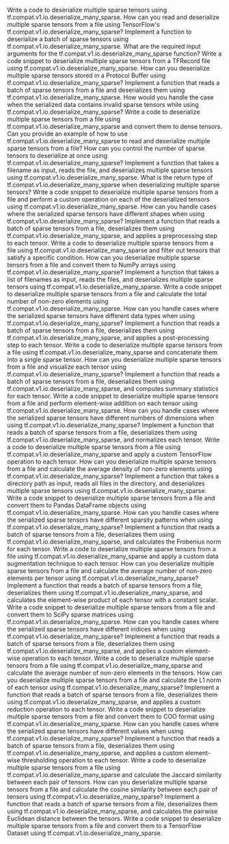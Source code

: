 Write a code to deserialize multiple sparse tensors using tf.compat.v1.io.deserialize_many_sparse.
How can you read and deserialize multiple sparse tensors from a file using TensorFlow's tf.compat.v1.io.deserialize_many_sparse?
Implement a function to deserialize a batch of sparse tensors using tf.compat.v1.io.deserialize_many_sparse.
What are the required input arguments for the tf.compat.v1.io.deserialize_many_sparse function?
Write a code snippet to deserialize multiple sparse tensors from a TFRecord file using tf.compat.v1.io.deserialize_many_sparse.
How can you deserialize multiple sparse tensors stored in a Protocol Buffer using tf.compat.v1.io.deserialize_many_sparse?
Implement a function that reads a batch of sparse tensors from a file and deserializes them using tf.compat.v1.io.deserialize_many_sparse.
How would you handle the case when the serialized data contains invalid sparse tensors while using tf.compat.v1.io.deserialize_many_sparse?
Write a code to deserialize multiple sparse tensors from a file using tf.compat.v1.io.deserialize_many_sparse and convert them to dense tensors.
Can you provide an example of how to use tf.compat.v1.io.deserialize_many_sparse to read and deserialize multiple sparse tensors from a file?
How can you control the number of sparse tensors to deserialize at once using tf.compat.v1.io.deserialize_many_sparse?
Implement a function that takes a filename as input, reads the file, and deserializes multiple sparse tensors using tf.compat.v1.io.deserialize_many_sparse.
What is the return type of tf.compat.v1.io.deserialize_many_sparse when deserializing multiple sparse tensors?
Write a code snippet to deserialize multiple sparse tensors from a file and perform a custom operation on each of the deserialized tensors using tf.compat.v1.io.deserialize_many_sparse.
How can you handle cases where the serialized sparse tensors have different shapes when using tf.compat.v1.io.deserialize_many_sparse?
Implement a function that reads a batch of sparse tensors from a file, deserializes them using tf.compat.v1.io.deserialize_many_sparse, and applies a preprocessing step to each tensor.
Write a code to deserialize multiple sparse tensors from a file using tf.compat.v1.io.deserialize_many_sparse and filter out tensors that satisfy a specific condition.
How can you deserialize multiple sparse tensors from a file and convert them to NumPy arrays using tf.compat.v1.io.deserialize_many_sparse?
Implement a function that takes a list of filenames as input, reads the files, and deserializes multiple sparse tensors using tf.compat.v1.io.deserialize_many_sparse.
Write a code snippet to deserialize multiple sparse tensors from a file and calculate the total number of non-zero elements using tf.compat.v1.io.deserialize_many_sparse.
How can you handle cases where the serialized sparse tensors have different data types when using tf.compat.v1.io.deserialize_many_sparse?
Implement a function that reads a batch of sparse tensors from a file, deserializes them using tf.compat.v1.io.deserialize_many_sparse, and applies a post-processing step to each tensor.
Write a code to deserialize multiple sparse tensors from a file using tf.compat.v1.io.deserialize_many_sparse and concatenate them into a single sparse tensor.
How can you deserialize multiple sparse tensors from a file and visualize each tensor using tf.compat.v1.io.deserialize_many_sparse?
Implement a function that reads a batch of sparse tensors from a file, deserializes them using tf.compat.v1.io.deserialize_many_sparse, and computes summary statistics for each tensor.
Write a code snippet to deserialize multiple sparse tensors from a file and perform element-wise addition on each tensor using tf.compat.v1.io.deserialize_many_sparse.
How can you handle cases where the serialized sparse tensors have different numbers of dimensions when using tf.compat.v1.io.deserialize_many_sparse?
Implement a function that reads a batch of sparse tensors from a file, deserializes them using tf.compat.v1.io.deserialize_many_sparse, and normalizes each tensor.
Write a code to deserialize multiple sparse tensors from a file using tf.compat.v1.io.deserialize_many_sparse and apply a custom TensorFlow operation to each tensor.
How can you deserialize multiple sparse tensors from a file and calculate the average density of non-zero elements using tf.compat.v1.io.deserialize_many_sparse?
Implement a function that takes a directory path as input, reads all files in the directory, and deserializes multiple sparse tensors using tf.compat.v1.io.deserialize_many_sparse.
Write a code snippet to deserialize multiple sparse tensors from a file and convert them to Pandas DataFrame objects using tf.compat.v1.io.deserialize_many_sparse.
How can you handle cases where the serialized sparse tensors have different sparsity patterns when using tf.compat.v1.io.deserialize_many_sparse?
Implement a function that reads a batch of sparse tensors from a file, deserializes them using tf.compat.v1.io.deserialize_many_sparse, and calculates the Frobenius norm for each tensor.
Write a code to deserialize multiple sparse tensors from a file using tf.compat.v1.io.deserialize_many_sparse and apply a custom data augmentation technique to each tensor.
How can you deserialize multiple sparse tensors from a file and calculate the average number of non-zero elements per tensor using tf.compat.v1.io.deserialize_many_sparse?
Implement a function that reads a batch of sparse tensors from a file, deserializes them using tf.compat.v1.io.deserialize_many_sparse, and calculates the element-wise product of each tensor with a constant scalar.
Write a code snippet to deserialize multiple sparse tensors from a file and convert them to SciPy sparse matrices using tf.compat.v1.io.deserialize_many_sparse.
How can you handle cases where the serialized sparse tensors have different indices when using tf.compat.v1.io.deserialize_many_sparse?
Implement a function that reads a batch of sparse tensors from a file, deserializes them using tf.compat.v1.io.deserialize_many_sparse, and applies a custom element-wise operation to each tensor.
Write a code to deserialize multiple sparse tensors from a file using tf.compat.v1.io.deserialize_many_sparse and calculate the average number of non-zero elements in the tensors.
How can you deserialize multiple sparse tensors from a file and calculate the L1 norm of each tensor using tf.compat.v1.io.deserialize_many_sparse?
Implement a function that reads a batch of sparse tensors from a file, deserializes them using tf.compat.v1.io.deserialize_many_sparse, and applies a custom reduction operation to each tensor.
Write a code snippet to deserialize multiple sparse tensors from a file and convert them to COO format using tf.compat.v1.io.deserialize_many_sparse.
How can you handle cases where the serialized sparse tensors have different values when using tf.compat.v1.io.deserialize_many_sparse?
Implement a function that reads a batch of sparse tensors from a file, deserializes them using tf.compat.v1.io.deserialize_many_sparse, and applies a custom element-wise thresholding operation to each tensor.
Write a code to deserialize multiple sparse tensors from a file using tf.compat.v1.io.deserialize_many_sparse and calculate the Jaccard similarity between each pair of tensors.
How can you deserialize multiple sparse tensors from a file and calculate the cosine similarity between each pair of tensors using tf.compat.v1.io.deserialize_many_sparse?
Implement a function that reads a batch of sparse tensors from a file, deserializes them using tf.compat.v1.io.deserialize_many_sparse, and calculates the pairwise Euclidean distance between the tensors.
Write a code snippet to deserialize multiple sparse tensors from a file and convert them to a TensorFlow Dataset using tf.compat.v1.io.deserialize_many_sparse.